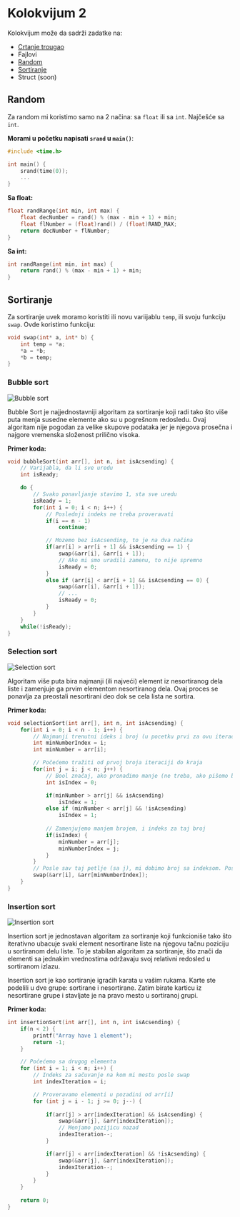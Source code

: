 # Kolokvijum 2

Kolokvijum može da sadrži zadatke na:

* [Crtanje trougao](./zadatak3-trougao.md)
* Fajlovi
* [Random](#random)
* [Sortiranje](#sortiranje)
* Struct (soon)

## Random

Za random mi koristimo samo na 2 načina: sa `float` ili sa `int`. Najčešće sa `int`.

**Morami u početku napisati `srand` u `main()`**:
```c
#include <time.h>

int main() {
    srand(time(0));
    ...
}
```

**Sa float:**
```c
float randRange(int min, int max) {
    float decNumber = rand() % (max - min + 1) + min;
    float flNumber = (float)rand() / (float)RAND_MAX;
    return decNumber + flNumber;
}
```

**Sa int:**
```c
int randRange(int min, int max) {
    return rand() % (max - min + 1) + min;
}
```

## Sortiranje

Za sortiranje uvek moramo koristiti ili novu variijablu `temp`, ili svoju funkciju `swap`. Ovde koristimo funkciju:
```c
void swap(int* a, int* b) {
    int temp = *a;
    *a = *b;
    *b = temp;
}
```

### Bubble sort

![Bubble sort](https://upload.wikimedia.org/wikipedia/commons/0/06/Bubble-sort.gif?20110418154649)

Bubble Sort je najjednostavniji algoritam za sortiranje koji radi tako što više puta menja susedne elemente ako su u pogrešnom redosledu. Ovaj algoritam nije pogodan za velike skupove podataka jer je njegova prosečna i najgore vremenska složenost prilično visoka.

**Primer koda:**
```c
void bubbleSort(int arr[], int n, int isAcsending) {
    // Varijabla, da li sve uredu
    int isReady;

    do {
        // Svako ponavljanje stavimo 1, sta sve uredu
        isReady = 1;
        for(int i = 0; i < n; i++) {
            // Poslednji indeks ne treba proveravati
            if(i == n - 1)
                continue;

            // Mozemo bez isAcsending, to je na dva načina
            if(arr[i] > arr[i + 1] && isAcsending == 1) {
                swap(&arr[i], &arr[i + 1]);
                // Ako mi smo uradili zamenu, to nije spremno
                isReady = 0;
            }
            else if (arr[i] < arr[i + 1] && isAcsending == 0) {
                swap(&arr[i], &arr[i + 1]);
                // ...
                isReady = 0;
            }
        }
    }
    while(!isReady);
}
```

### Selection sort

![Selection sort](https://www.lavivienpost.net/wp-content/uploads/2022/01/selection-600.gif)

Algoritam više puta bira najmanji (ili najveći) element iz nesortiranog dela liste i zamenjuje ga prvim elementom nesortiranog dela. Ovaj proces se ponavlja za preostali nesortirani deo dok se cela lista ne sortira.

**Primer koda:**
```c
void selectionSort(int arr[], int n, int isAcsending) {
    for(int i = 0; i < n - 1; i++) {
        // Najmanji trenutni ideks i broj (u pocetku prvi za ovu iteraciju)   
        int minNumberIndex = i;
        int minNumber = arr[i];

        // Počećemo tražiti od prvoj broja iteraciji do kraja
        for(int j = i; j < n; j++) {
            // Bool značaj, ako pronađimo manje (ne treba, ako pišemo bez isAcsending, možemo pisati tako u if)
            int isIndex = 0;

            if(minNumber > arr[j] && isAcsending)
                isIndex = 1;
            else if (minNumber < arr[j] && !isAcsending)
                isIndex = 1;
            
            // Zamenjujemo manjem brojem, i indeks za taj broj
            if(isIndex) {
                minNumber = arr[j];
                minNumberIndex = j;
            }
        }
        // Posle sav taj petlje (sa j), mi dobimo broj sa indeksom. Posle mi mozemo koristiti swap izmedu trenutnim(i) i najmanjem indeksom(minNumberIndex)
        swap(&arr[i], &arr[minNumberIndex]);
    }
}
```

### Insertion sort

![Insertion sort](https://www.lavivienpost.net/wp-content/uploads/2022/01/insertion-600.gif)

Insertion sort je jednostavan algoritam za sortiranje koji funkcioniše tako što iterativno ubacuje svaki element nesortirane liste na njegovu tačnu poziciju u sortiranom delu liste. To je stabilan algoritam za sortiranje, što znači da elementi sa jednakim vrednostima održavaju svoj relativni redosled u sortiranom izlazu.

Insertion sort je kao sortiranje igraćih karata u vašim rukama. Karte ste podelili u dve grupe: sortirane i nesortirane. Zatim birate karticu iz nesortirane grupe i stavljate je na pravo mesto u sortiranoj grupi.

**Primer koda:**
```c
int insertionSort(int arr[], int n, int isAcsending) {
    if(n < 2) {
        printf("Array have 1 element");
        return -1;
    }

    // Počećemo sa drugog elementa
    for (int i = 1; i < n; i++) {
        // Indeks za sačuvanje na kom mi mestu posle swap
        int indexIteration = i;

        // Proveravamo elementi u pozadini od arr[i]
        for (int j = i - 1; j >= 0; j--) {
            
            if(arr[j] > arr[indexIteration] && isAcsending) {
                swap(&arr[j], &arr[indexIteration]);
                // Menjamo pozijicu nazad
                indexIteration--;
            }

            if(arr[j] < arr[indexIteration] && !isAcsending) {
                swap(&arr[j], &arr[indexIteration]);
                indexIteration--;
            }
        }
    }
    
    return 0;
}
```